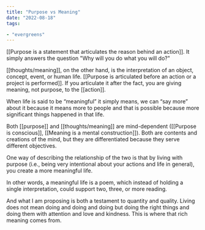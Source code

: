 ```yaml
---
title: "Purpose vs Meaning"
date: "2022-08-18"
tags:

- "evergreens"
---
```


[[Purpose is a statement that articulates the reason behind an action]]. It simply answers the question "Why will you do what you will do?"

[[thoughts/meaning]], on the other hand, is the interpretation of an object, concept, event, or human life. [[Purpose is articulated before an action or a project is performed]]. If you articulate it after the fact, you are giving meaning, not purpose, to the [[action]].

When life is said to be “meaningful” it simply means, we can “say more” about it because it means more to people and that is possible because more significant things happened in that life.

Both [[purpose]] and [[thoughts/meaning]] are mind-dependent ([[Purpose is conscious]], [[Meaning is a mental construction]]). Both are contents and creations of the mind, but they are differentiated because they serve different objectives.

One way of describing the relationship of the two is that by living with purpose (i.e., being very intentional about your actions and life in general), you create a more meaningful life.

In other words, a meaningful life is a poem, which instead of holding a single interpretation, could support two, three, or more reading.

And what I am proposing is both a testament to quantity and quality. Living does not mean doing and doing and doing but doing the right things and doing them with attention and love and kindness. This is where that rich meaning comes from.
